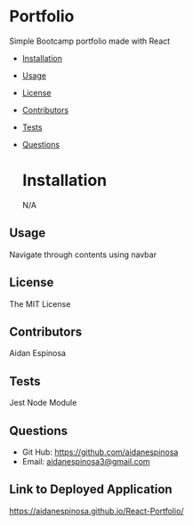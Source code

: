 # Portfolio

Simple Bootcamp portfolio made with React

- [Installation](#installation)
- [Usage](#usage)
- [License](#license)
- [Contributors](#contribute)
- [Tests](#tests)
- [Questions](#questions)

  # Installation

  N/A

## Usage

Navigate through contents using navbar

## License

The MIT License

## Contributors

Aidan Espinosa

## Tests

Jest Node Module

## Questions

- Git Hub: https://github.com/aidanespinosa
- Email: aidanespinosa3@gmail.com

## Link to Deployed Application

https://aidanespinosa.github.io/React-Portfolio/
